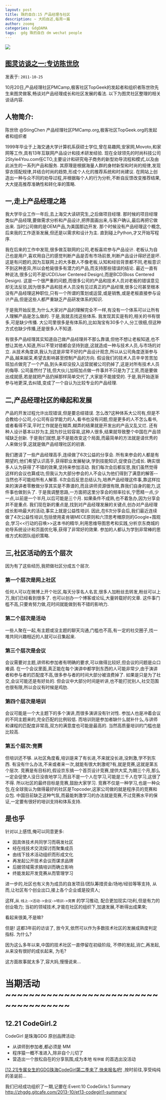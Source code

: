 ```yaml
---
layout: post
title: 珠的自白:15 产品经理与社区
description: ~ 大妈自述,每周一篇
author: zoomq
categories: GdgDAMA
tags:  gdg 珠的自白 dm wechat people
---
```




![](http://www.ituring.com.cn/download/01K0xaEhq54S)

## [图灵访谈之一:专访陈世欣](http://www.ituring.com.cn/article/419)

发表于: `2011-10-25`

10月20日,产品经理社区PMCamp,极客社区TopGeek的发起者和组织者陈世欣先生来图灵做客,畅谈对产品经理成长和社区发展的看法. 以下为图灵社区整理的相关谈话内容. 

## 人物简介:

陈世欣 @StingChen
产品经理社区PMCamp.org,极客社区TopGeek.org的发起者和组织者

1999年毕业于上海交通大学计算机系获硕士学位,曾在易趣网,安家网,Movoto,和家网等工作,具有13年互联网产品设计和技术研发经验. 现在全球领先的时尚科技公司2Style4You.com任CTO,主要设计和研究电子商务的新型劝导流程和模式,以及由此派生的一系列产品和服务. 其原理是根据海量人群的身材新型和时尚的规律,发现穿衣搭配规律,并结合时尚的趋势,形成个人化的推荐系统和时尚建议. 在网站上创造出一种与众不同的劝导过程,并根据每个人的行为分析,不断自反馈改变推荐结果,大大提高推荐准确性和转化率的策略. 

<!--more-->


## 一,走上产品经理之路

我大学毕业工作一年后,去上海交大读研究生,之后做项目经理. 那时候的项目经理类似产品经理,要做需求分析和产品设计,把界面画出来,与客户确认,最后再把它做出来. 当时公司做的是OEM产品,为美国那边开发. 那个时候没有产品经理这个概念,后来我的工作逐渐发展,但还是以需求和设计为主. 直到碰上Python,才又开始写程序. 

我在后来的工作中发现,很多做互联网的公司,老板喜欢参与产品设计. 老板认为自己也是用户,喜欢用自己的感觉判断产品是否有市场前景,判断产品设计得好还是坏. 这是有问题的,因为互联网上的大多数人不像老板,认知和经验背景都不同,老板意识不到这种差异,所以会枪毙很多有潜力的产品,而支持那些错误的结论. 最近一直有种说法,很多公司不是UCD(User Centered Design),而是BCD(Boss Centered Design). 这是一个很严重的问题,而很多公司的产品和技术人员对老板的错误意见却无法反驳,因为很多产品和技术人员没有见过真正的产品经理,很多公司甚至根本没有产品经理这种职位,只有一个所谓的策划或运营,或是销售,或是老板直接参与设计产品,但是这些人都严重缺乏产品研发体系的知识. 

于是我开始反思,为什么大家对产品的理解完全不一样,有没有一个体系可以让所有人理解产品是怎么做的. 于是,我就去找这些体系. 我发现其实是有的,相关的书有很多,可是缺少传播. 大公司里很多是有体系的,比如淘宝有30多个人,分工很细,但这种方式也缺少传播,还是很多人不知道. 

有很多产品经理其实知道自己做产品经理并不那么靠谱,但他不想让老板知道,也不想让其他人知道,所以不管对错都会坚持到底,这就造成一种与技术人员,与市场的对立. 从技术角度讲,我认为这是非常不好的产品设计观念,所以从公司角度逐渐参与产品,越来越深,希望去影响甚至控制产品的方向. 假设我们的技术人员辛辛苦苦加班加点做完了一个产品,到头来却没投入运营就被公司扔掉了,这是对所有技术人员的侮辱. 公司虽然付了钱,但大伙儿加班加点做一件事并不只是为了工资,而是要做出成就感,若是就把产品扔掉那样简单交代了,大家是不能接受的. 于是,我开始逐渐参与地更深,去纠错,变成了一个自认为比较专业的产品经理. 

## 二,产品经理社区的缘起和发展

产品的开发过程允许出现错误,但是要总结错误. 怎么改?这种体系大公司有,但是不会教给小公司,小公司有自学能力的人,看书也没有问题,但是更多的人不怎么看书,或者看得不深,平时工作就是在糊弄,糊弄的结果就是开发出的产品又乱又烂. 还有种人设计基本以抄为主,因为抄比较容易,这种人很多,结果就导致整个中国在产品领域缺乏创新. 于是我们就想,是不是能改变这个局面,而最简单的方法就是请优秀的人来做分享,这就是做产品经理社区的初衷. 

我们邀请了一些产品经理高手,连续做了6次公益的分享会. 所有来参会的人都是有期望的,他们希望认识高手,获得职业发展秘诀,学到技能知识,促使自己成长. 确实很多人认为获得了不错的效果,坚持来参加活动. 我们每次会后都反思,我们虽然觉得这样的会议也算成功,但我认为大部分参会的人不会认为他们得到了满意的解答--当然也不可能给所有人解答.  6次会后反思总结认为,培养产品经理这件事,靠这样拉来的演讲者零散做分享其实是不靠谱的,而且讲师资源很有限,靠我们自身的能力,这件事也做到头了. 于是我调整思路,一方面把这里分享会的频率拉长,宁愿精一点,少一点,以前是一个半月,以后可能是三个月. 如果条件不成熟,也不着急办,因为分享会并不是重点. 我们现在新的重点是,找到对产品经理发展的关键点,创办对产品经理成长影响最大的活动,事实上就是公益性培训. 因此,在6次分享会后,我们最近连续做了4次公益性培训,包括使用麦肯锡MECE原则和六顶思考帽原则的Google+围观会,学习<<行动的召唤>>这本书的精华,利用思维导图思考和实践,分析京东商城的劝导系统设计和页面优化等,获得了非常好的效果. 参加的人都认为学到非常棒的思维方式和团队组织策略. 

## 三,社区活动的五个层次

因为有了这些经历,我把做社区分成五个层次. 

### 第一个层次是网上社区

任何人可以在微博上开个社区,每天分享名人名言,很多人加粉丝去转发,粉丝可以上万,我们已经看到很多了. 也可以创办一个博客或论坛,大量转载好的文章. 这件事门槛不高,只要肯努力做,花时间就能做到有不错的影响力. 

### 第二个层次是活动
一些人聚在一起,有主题或没主题的聊天沟通,门槛也不高,有一定的社交圈子,找一堆共同兴趣相近的人就可以召集起来. 

### 第三个层次是会议
会议需要对主题,讲师和参加者有明确的要求,可以做得比较好,但会议的问题是众口难调. 在一个会议里面,真正能在每个演讲中都学到东西的人可能非常少,由于演讲者和参与者的匹配度不高,很多参与者的时间大部分被浪费掉了. 如果是只是为了社交,会议可能还是有好处的. 但会议中大部分时间是听讲,也不能打扰别人,社交范围也很有限,所以会议有时候是鸡肋. 

### 第四个层次是培训

会议可能是一个大主题下的多个演讲,而很多演讲没有针对性. 参加人也是冲着会议的不同主题来的,完全匹配的比例较低. 而培训则是参加者缺什么就补什么,与讲师和课程的匹配度非常高,双方的满意度也可能是最高的. 当然高质量培训的门槛也是比较高. 

### 第五个层次:竞赛

但培训还不够. 从社区角度看,培训是来了有长进,不来就没长进,没刺激,学不到东西. 有没有什么办法,不来或者来一次,就能有很大刺激呢?有,就是竞赛,这就是第五个层次. 竞赛是有目标的,假设京东搞一个首页设计竞赛,提供大奖,为期三个月,那么一定会促使人没日没夜地学习,而且不是一个人在学习,可能是三千人在学习,这很了不得. 所以社区的最终目标是竞赛,鼓励大家学习. 竞赛不仅是一种学习,也是一种众包,在全球我认为做得最好的社区是Topcoder,这家公司做的就是程序员的竞赛和众包. 中国目前缺乏这种气氛,而最能刺激学习的办法就是竞赛,不过竞赛水平的保证,一定要有很好的培训支持和体系支持. 


## 是也乎

针对以上感悟,俺可以同意更多:

- 因具体技术共同学习而萌发社区
- 经在线技术交流探讨而聚集成员
- 由线下技术活动组织而形成文化
- 再发起公开技术会议而谋求品牌
- 后据领域需求搞培训而确立影响
- 终能发起开发竞赛从而管理学习

进一步的,社区也有义务为成员的自发项目/团队筹措资金/场地/经验等等支持,
从而,让社区有个创业出口,接上各个企业或是投资人;

这样,从
`线上->活动->会议->培训->竞赛` 的学习推动,
配合更加现实/功利,但是有力的创业吸力;
当初的领域技术,才能在社区的组织下,加速发展,不断得出成果來; 

看起来很美,不是嘛?

但是! 这都3年前的访谈了, 放今天,依然可以作为多数技术社区的发展成熟度判定指标.
为什么?

因为这么多年以来,中国的技术社区一直停留在初级阶段,
不停的发起,消亡,再发起,
从来没有很好的成长起来,
为毛?

这方面故事就太多了,容大妈,慢慢说来...


# 当期活动 ~~~~~~~~~~~~~~~~~~~~~~~~~~~~~~~~~~~~~



## 12.21 CodeGirl.2

CodeGirl 是珠海GDG 原创品牌活动:

- 从讲师到参加者,都必须是 MM
- 程序猿一概不准进入,除非自个儿切了
- 营造出一个放松自在的分享氛围,成为本地 `程序媛` 的首选出没活动

[[12.21]专属女生的GDG珠海CodeGirl第二季来了,快来报名吧!](http://www.chinagdg.com/thread-3367-1-1.html)
,按时前往,享受纯纯的圣诞前...

我们已经成功组织了一期,记要在:Event:10 CodeGirls.1 Summary
      http://zhgdg.gitcafe.com/2013-10/et13-codegirl1-summary/



